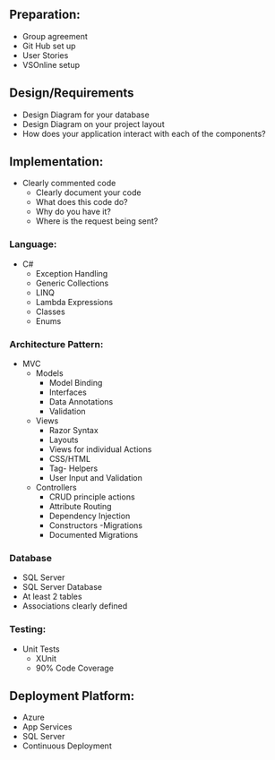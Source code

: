 ## Preparation:
- Group agreement
- Git Hub set up
- User Stories 
- VSOnline setup

## Design/Requirements
- Design Diagram for your database
- Design Diagram on your project layout
- How does your application interact with each of the components?

## Implementation:
- Clearly commented code
	- Clearly document your code
	- What does this code do?
	- Why do you have it?
	- Where is the request being sent?

###	Language:
- C#
	- Exception Handling
	- Generic Collections
	- LINQ
	- Lambda Expressions
	- Classes
	- Enums

### Architecture Pattern:
- MVC
	- Models
		- Model Binding
		- Interfaces
		- Data Annotations
		- Validation
	- Views 
		- Razor Syntax
		- Layouts
		- Views for individual Actions
		- CSS/HTML
		- Tag- Helpers
		- User Input and Validation
	- Controllers
		- CRUD principle actions
		- Attribute Routing
		- Dependency Injection
		- Constructors
	-Migrations
		- Documented Migrations

### Database
- SQL Server
- SQL Server Database
- At least 2 tables
- Associations clearly defined

### Testing:
- Unit Tests
	- XUnit
	- 90% Code Coverage

## Deployment Platform:
- Azure
- App Services
- SQL Server
- Continuous Deployment
